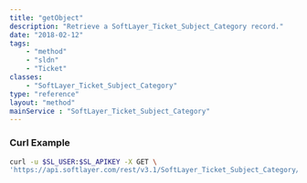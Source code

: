 ```yaml
---
title: "getObject"
description: "Retrieve a SoftLayer_Ticket_Subject_Category record."
date: "2018-02-12"
tags:
    - "method"
    - "sldn"
    - "Ticket"
classes:
    - "SoftLayer_Ticket_Subject_Category"
type: "reference"
layout: "method"
mainService : "SoftLayer_Ticket_Subject_Category"
---
```


### Curl Example
```bash
curl -u $SL_USER:$SL_APIKEY -X GET \
'https://api.softlayer.com/rest/v3.1/SoftLayer_Ticket_Subject_Category/{SoftLayer_Ticket_Subject_CategoryID}/getObject'
```
